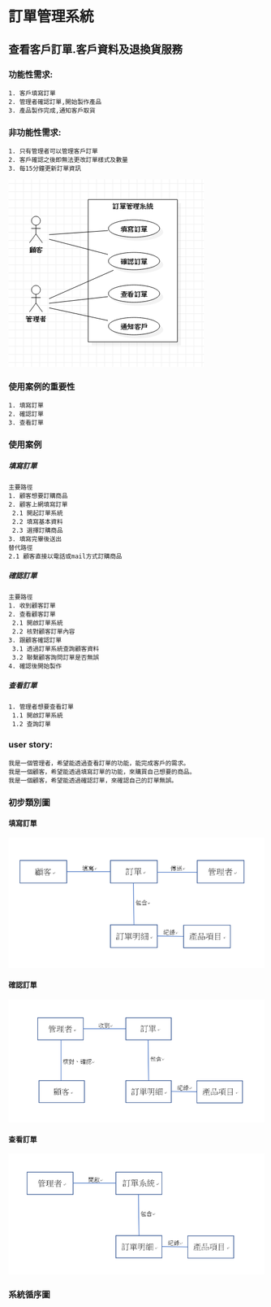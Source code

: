 # 訂單管理系統
## 查看客戶訂單.客戶資料及退換貨服務
### 功能性需求:
    1. 客戶填寫訂單
    2. 管理者確認訂單,開始製作產品
    3. 產品製作完成,通知客戶取貨
### 非功能性需求:
    1. 只有管理者可以管理客戶訂單
    2. 客戶確認之後即無法更改訂單樣式及數量
    3. 每15分鐘更新訂單資訊
![使用案例圖](使用案例圖.png "usecasediagram")
### 使用案例的重要性
    1. 填寫訂單
    2. 確認訂單
    3. 查看訂單
### 使用案例
##### 填寫訂單
    主要路徑    
    1. 顧客想要訂購商品
    2. 顧客上網填寫訂單
     2.1 開起訂單系統
     2.2 填寫基本資料
     2.3 選擇訂購商品
    3. 填寫完畢後送出    
    替代路徑    
    2.1 顧客直接以電話或mail方式訂購商品
##### 確認訂單
    主要路徑
    1. 收到顧客訂單
    2. 查看顧客訂單
     2.1 開啟訂單系統
     2.2 核對顧客訂單內容
    3. 跟顧客確認訂單
     3.1 透過訂單系統查詢顧客資料
     3.2 聯繫顧客詢問訂單是否無誤
    4. 確認後開始製作 
##### 查看訂單
    1. 管理者想要查看訂單
     1.1 開啟訂單系統
     1.2 查詢訂單    
### user story:
    我是一個管理者，希望能透過查看訂單的功能，能完成客戶的需求。
    我是一個顧客，希望能透過填寫訂單的功能，來購買自己想要的商品。 
    我是一個顧客，希望能透過確認訂單，來確認自己的訂單無誤。
### 初步類別圖
#### 填寫訂單
![初步類別圖](初步類別圖.png "初步類別圖")
#### 確認訂單
![初步類別圖](初步類別圖2.png "初步類別圖")
#### 查看訂單
![初步類別圖](初步類別圖3.png "初步類別圖")
### 系統循序圖
       
